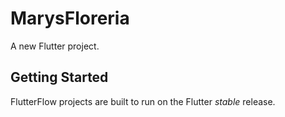 # MarysFloreria

A new Flutter project.

## Getting Started

FlutterFlow projects are built to run on the Flutter _stable_ release.
